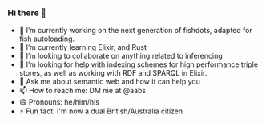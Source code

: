 ### Hi there 👋

- 🔭 I’m currently working on the next generation of fishdots, adapted for fish autoloading.
- 🌱 I’m currently learning Elixir, and Rust
- 👯 I’m looking to collaborate on anything related to inferencing
- 🤔 I’m looking for help with indexing schemes for high performance triple stores, as well as working with RDF and SPARQL in Elixir.
- 💬 Ask me about semantic web and how it can help you
- 📫 How to reach me: DM me at @aabs
- 😄 Pronouns: he/him/his
- ⚡ Fun fact: I'm now a dual British/Australia citizen
